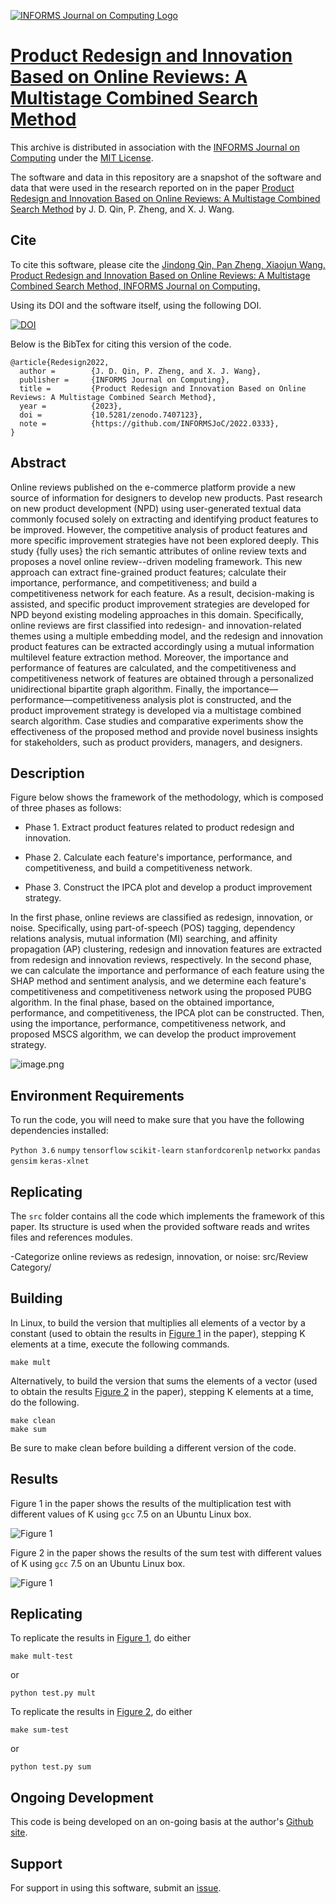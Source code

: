 [![INFORMS Journal on Computing Logo](https://INFORMSJoC.github.io/logos/INFORMS_Journal_on_Computing_Header.jpg)](https://pubsonline.informs.org/journal/ijoc)

#  [Product Redesign and Innovation Based on Online Reviews: A Multistage Combined Search Method](https://doi.org)

This archive is distributed in association with the [INFORMS Journal on
Computing](https://pubsonline.informs.org/journal/ijoc) under the [MIT License](LICENSE).

The software and data in this repository are a snapshot of the software and data
that were used in the research reported on in the paper 
[Product Redesign and Innovation Based on Online Reviews: A Multistage Combined Search Method](https://doi.org) by J. D. Qin, P. Zheng, and X. J. Wang.

## Cite

To cite this software, please cite the [Jindong Qin, Pan Zheng, Xiaojun Wang. Product Redesign and Innovation Based on Online Reviews: A Multistage Combined Search Method, INFORMS Journal on Computing.](https://doi.org)

Using its DOI and the software itself, using the following DOI.

[![DOI](https://zenodo.org/badge/574702645.svg)](https://zenodo.org/badge/latestdoi/574702645)

Below is the BibTex for citing this version of the code.

```
@article{Redesign2022,
  author =        {J. D. Qin, P. Zheng, and X. J. Wang},
  publisher =     {INFORMS Journal on Computing},
  title =         {Product Redesign and Innovation Based on Online Reviews: A Multistage Combined Search Method},
  year =          {2023},
  doi =           {10.5281/zenodo.7407123},
  note =          {https://github.com/INFORMSJoC/2022.0333},
}  
```

## Abstract

Online reviews published on the e-commerce platform provide a new source of information for designers to develop new products.
Past research on new product development (NPD) using user-generated textual data commonly focused solely on extracting and identifying product features to be improved. However, the competitive analysis of product features and more specific improvement strategies have not been explored deeply.
This study {fully uses} the rich semantic attributes of online review texts and proposes a novel online review--driven modeling framework. This new approach can extract fine-grained product features; calculate their importance, performance, and competitiveness; and build a competitiveness network for each feature. As a result, decision-making is assisted, and specific product improvement strategies are developed for NPD beyond existing modeling approaches in this domain.
	Specifically, online reviews are first classified into redesign- and innovation-related themes using a multiple embedding model, and the redesign and innovation product features can be extracted accordingly using a mutual information multilevel feature extraction method.
	Moreover, the importance and performance of features are calculated, and the competitiveness and competitiveness network of features are obtained through a personalized unidirectional bipartite graph algorithm.
	Finally, the importance—performance—competitiveness analysis plot is constructed, and the product improvement strategy is developed via a multistage combined search algorithm.
		Case studies and comparative experiments show the effectiveness of the proposed method and provide novel business insights for stakeholders, such as product providers, managers, and designers.

## Description
Figure below shows the framework of the methodology, which is composed of three phases as follows:
	
- Phase 1. Extract product features related to product redesign and innovation.

- Phase 2. Calculate each feature's importance, performance, and competitiveness, and build a competitiveness network.

- Phase 3. Construct the IPCA plot and develop a product improvement strategy.
	
In the first phase, online reviews are classified as redesign, innovation, or noise. Specifically, using part-of-speech (POS) tagging, dependency relations analysis, mutual information (MI) searching, and affinity propagation (AP) clustering, redesign and innovation features are extracted from redesign and innovation reviews, respectively.
In the second phase, we can calculate the importance and performance of each feature using the SHAP method and sentiment analysis, and we determine each feature's competitiveness and competitiveness network using the proposed PUBG algorithm.
In the final phase, based on the obtained importance, performance, and competitiveness, the IPCA plot can be constructed. Then, using the importance, performance, competitiveness network, and proposed MSCS algorithm, we can develop the product improvement strategy.

![image.png](https://s2.loli.net/2023/11/04/Y78GHEVWCjBrmoN.png)

## Environment Requirements

To run the code, you will need to make sure that you have the following dependencies installed: 

`Python 3.6` `numpy` `tensorflow` `scikit-learn` `stanfordcorenlp` `networkx` `pandas` `gensim` `keras-xlnet`

## Replicating

The `src` folder contains all the code which implements the framework of this paper. Its structure is used when the provided software reads and writes files and references modules.

-Categorize online reviews as redesign, innovation, or noise: src/Review Category/

## Building

In Linux, to build the version that multiplies all elements of a vector by a
constant (used to obtain the results in [Figure 1](results/mult-test.png) in the
paper), stepping K elements at a time, execute the following commands.

```
make mult
```

Alternatively, to build the version that sums the elements of a vector (used
to obtain the results [Figure 2](results/sum-test.png) in the paper), stepping K
elements at a time, do the following.

```
make clean
make sum
```

Be sure to make clean before building a different version of the code.

## Results

Figure 1 in the paper shows the results of the multiplication test with different
values of K using `gcc` 7.5 on an Ubuntu Linux box.

![Figure 1](results/mult-test.png)

Figure 2 in the paper shows the results of the sum test with different
values of K using `gcc` 7.5 on an Ubuntu Linux box.

![Figure 1](results/sum-test.png)

## Replicating

To replicate the results in [Figure 1](results/mult-test), do either

```
make mult-test
```
or
```
python test.py mult
```
To replicate the results in [Figure 2](results/sum-test), do either

```
make sum-test
```
or
```
python test.py sum
```

## Ongoing Development

This code is being developed on an on-going basis at the author's
[Github site](https://github.com/tkralphs/JoCTemplate).

## Support

For support in using this software, submit an
[issue](https://github.com/tkralphs/JoCTemplate/issues/new).
